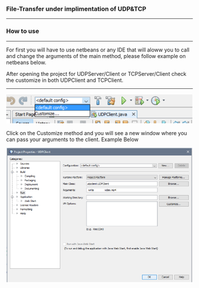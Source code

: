 ### File-Transfer under implimentation of UDP&TCP 

-------------

### How to use

-------------
For first you will have to use netbeans or any IDE that will aloww you to call and change the arguments of the main method, please follow example on netbeans below.

After opening the project for UDPServer/Client or TCPServer/Client check the customize in both UDPClient and TCPClient.

----

<p align="center"><img src = "images/source.PNG" ></p>


Click on the Customize method and you will see a new window where you can pass your arguments to the client. Example Below


<p align="center"><img src = "images/interface.PNG" ></p>

